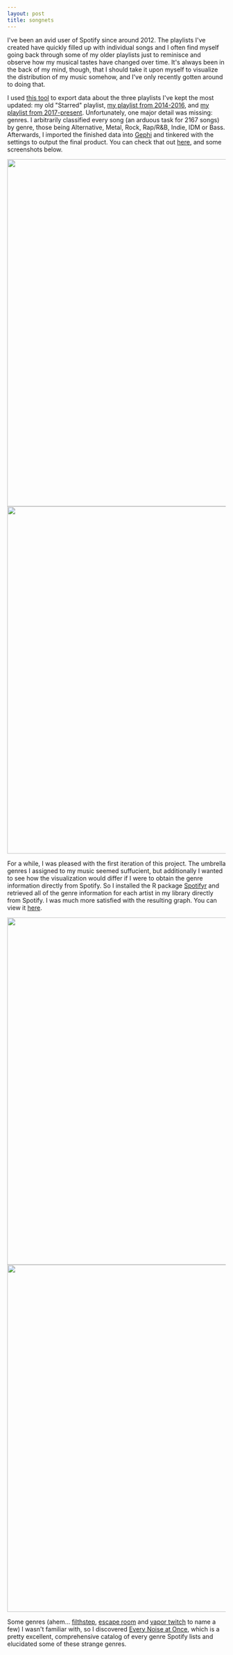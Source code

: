 ```yaml
---
layout: post
title: songnets
---
```


I've been an avid user of Spotify since around 2012. 
The playlists I've created have quickly filled up with individual songs and I often find myself going back through some of my older playlists just to reminisce and observe how my musical tastes have changed over time.
It's always been in the back of my mind, though, that I should take it upon myself to visualize the distribution of my music somehow, and I've only recently gotten around to doing that.

I used [this tool](https://github.com/watsonbox/exportify) to export data about the three playlists I've kept the most updated: 
my old "Starred" playlist, [my playlist from 2014-2016](https://open.spotify.com/user/1223330425/playlist/76MKpEmomX49lnViUXyXCz?si=BcyD81gQRqGl9Te1MEVL3Q), and [my playlist from 2017-present](https://open.spotify.com/user/1223330425/playlist/07DvQC3y4sQtOGcBkdO4AK?si=YFXumtxyQMywWZhwWXAvIw).
Unfortunately, one major detail was missing: genres. I arbitrarily classified every song (an arduous task for 2167 songs) by genre, those being Alternative, Metal, Rock, Rap/R&B, Indie, IDM or Bass.
Afterwards, I imported the finished data into [Gephi](https://gephi.org) and tinkered with the settings to output the final product. You can check that out [here](https://tbrittain.github.io/songnet/), and some screenshots below.

[<img src="{{ site.baseurl }}/images/songnet1.png" style="width: 800px;"/>](https://tbrittain.github.io/songnet/)
[<img src="{{ site.baseurl }}/images/songnet3.png" style="width: 800px;"/>](https://tbrittain.github.io/songnet/)

For a while, I was pleased with the first iteration of this project. The umbrella genres I assigned to my music seemed suffucient, but additionally I wanted to see how the visualization would differ if I were to obtain the genre information directly from Spotify.
So I installed the R package [Spotifyr](https://www.rcharlie.com/spotifyr/) and retrieved all of the genre information for each artist in my library directly from Spotify. I was much more satisfied with the resulting graph. You can view it [here](https://tbrittain.github.io/songnet2/).

[<img src="{{ site.baseurl }}/images/spotifyr1.png" style="width: 800px;"/>](https://tbrittain.github.io/songnet2/)
[<img src="{{ site.baseurl }}/images/spotifyr2.png" style="width: 800px;"/>](https://tbrittain.github.io/songnet2/)

Some genres (ahem... [filthstep](http://everynoise.com/engenremap-filthstep.html), [escape room](http://everynoise.com/engenremap-vaportwitch.html) and [vapor twitch](http://everynoise.com/engenremap-vaportwitch.html) to name a few) I wasn't familiar with, so I discovered [Every Noise at Once](http://everynoise.com/engenremap.html), which is a pretty excellent, comprehensive catalog of every genre Spotify lists and elucidated some of these strange genres.
